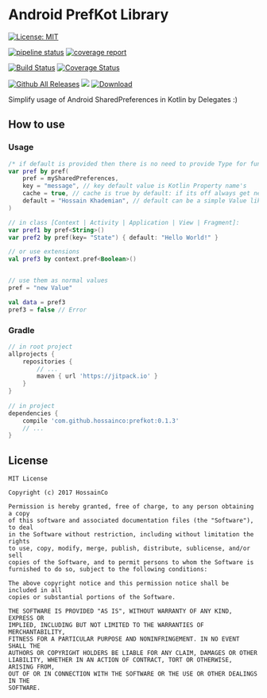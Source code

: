 # Android PrefKot Library
[![License: MIT](https://img.shields.io/badge/License-MIT-brightgreen.svg)](https://opensource.org/licenses/MIT)
 
[![pipeline status](https://gitlab.com/HossainCo/PrefKot/badges/master/pipeline.svg)](https://gitlab.com/HossainCo/PrefKot/commits/master)
[![coverage report](https://gitlab.com/HossainCo/PrefKot/badges/master/coverage.svg)](https://gitlab.com/HossainCo/PrefKot/commits/master)
 
[![Build Status](https://travis-ci.org/HossainCo/PrefKot.svg?branch=master)](https://travis-ci.org/HossainCo/PrefKot)
[![Coverage Status](https://coveralls.io/repos/github/HossainCo/PrefKot/badge.svg?branch=master)](https://coveralls.io/github/HossainCo/PrefKot?branch=master)

[![Github All Releases](https://img.shields.io/github/downloads/hossainco/PrefKot/total.svg?style=flat-square)]()
[![](https://jitpack.io/v/HossainCo/PrefKot.svg)](https://jitpack.io/#HossainCo/PrefKot)
[ ![Download](https://api.bintray.com/packages/hossainco/maven/PrefKot/images/download.svg) ](https://bintray.com/hossainco/maven/PrefKot/_latestVersion)

Simplify usage of Android SharedPreferences in Kotlin by Delegates :)

## How to use
### Usage
```kotlin
/* if default is provided then there is no need to provide Type for function */
var pref by pref(
	pref = mySharedPreferences,
	key = "message", // key default value is Kotlin Property name's
	cache = true, // cache is true by default: if its off always get new values from SharedPreferences instance, else cache latest download
	default = "Hossain Khademian", // default can be a simple Value like "Hi" or Provider of its type like "Hossain Khademian"::toLower or { data.getSomthing() }, these providers use for lazy loading !!:)
)

// in class [Context | Activity | Application | View | Fragment]:
var pref1 by pref<String>()
var pref2 by pref(key= "State") { default: "Hello World!" }

// or use extensions
val pref3 by context.pref<Boolean>()


// use them as normal values
pref = "new Value"

val data = pref3
pref3 = false // Error
```

### Gradle
```Groovy
// in root project
allprojects {
	repositories {
		// ...
		maven { url 'https://jitpack.io' }
	}
}
 
// in project
dependencies {
	compile 'com.github.hossainco:prefkot:0.1.3'
	// ...
}
```

## License
```text
MIT License
 
Copyright (c) 2017 HossainCo
 
Permission is hereby granted, free of charge, to any person obtaining a copy
of this software and associated documentation files (the "Software"), to deal
in the Software without restriction, including without limitation the rights
to use, copy, modify, merge, publish, distribute, sublicense, and/or sell
copies of the Software, and to permit persons to whom the Software is
furnished to do so, subject to the following conditions:
 
The above copyright notice and this permission notice shall be included in all
copies or substantial portions of the Software.
 
THE SOFTWARE IS PROVIDED "AS IS", WITHOUT WARRANTY OF ANY KIND, EXPRESS OR
IMPLIED, INCLUDING BUT NOT LIMITED TO THE WARRANTIES OF MERCHANTABILITY,
FITNESS FOR A PARTICULAR PURPOSE AND NONINFRINGEMENT. IN NO EVENT SHALL THE
AUTHORS OR COPYRIGHT HOLDERS BE LIABLE FOR ANY CLAIM, DAMAGES OR OTHER
LIABILITY, WHETHER IN AN ACTION OF CONTRACT, TORT OR OTHERWISE, ARISING FROM,
OUT OF OR IN CONNECTION WITH THE SOFTWARE OR THE USE OR OTHER DEALINGS IN THE
SOFTWARE.
```
